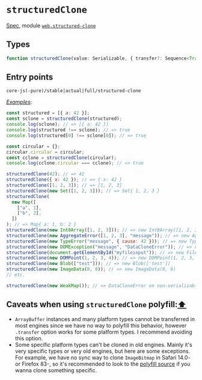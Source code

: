# `structuredClone`

[Spec](https://html.spec.whatwg.org/multipage/structured-data.html#dom-structuredclone), module [`web.structured-clone`](/packages/core-js/modules/web.structured-clone.js)

## Types

```ts
function structuredClone(value: Serializable, { transfer?: Sequence<Transferable> }): any;
```

## Entry points



```
core-js(-pure)/stable|actual|full/structured-clone
```

[_Examples_](https://is.gd/RhK7TW):

```js
const structured = [{ a: 42 }];
const sclone = structuredClone(structured);
console.log(sclone); // => [{ a: 42 }]
console.log(structured !== sclone); // => true
console.log(structured[0] !== sclone[0]); // => true

const circular = {};
circular.circular = circular;
const cclone = structuredClone(circular);
console.log(cclone.circular === cclone); // => true

structuredClone(42); // => 42
structuredClone({ x: 42 }); // => { x: 42 }
structuredClone([1, 2, 3]); // => [1, 2, 3]
structuredClone(new Set([1, 2, 3])); // => Set{ 1, 2, 3 }
structuredClone(
  new Map([
    ["a", 1],
    ["b", 2],
  ])
); // => Map{ a: 1, b: 2 }
structuredClone(new Int8Array([1, 2, 3])); // => new Int8Array([1, 2, 3])
structuredClone(new AggregateError([1, 2, 3], "message")); // => new AggregateError([1, 2, 3], 'message'))
structuredClone(new TypeError("message", { cause: 42 })); // => new TypeError('message', { cause: 42 })
structuredClone(new DOMException("message", "DataCloneError")); // => new DOMException('message', 'DataCloneError')
structuredClone(document.getElementById("myfileinput")); // => new FileList
structuredClone(new DOMPoint(1, 2, 3, 4)); // => new DOMPoint(1, 2, 3, 4)
structuredClone(new Blob(["test"])); // => new Blob(['test'])
structuredClone(new ImageData(8, 8)); // => new ImageData(8, 8)
// etc.

structuredClone(new WeakMap()); // => DataCloneError on non-serializable types
```

## Caveats when using `structuredClone` polyfill:[⬆](#index)

- `ArrayBuffer` instances and many platform types cannot be transferred in most engines since we have no way to polyfill this behavior, however `.transfer` option works for some platform types. I recommend avoiding this option.
- Some specific platform types can't be cloned in old engines. Mainly it's very specific types or very old engines, but here are some exceptions. For example, we have no sync way to clone `ImageBitmap` in Safari 14.0- or Firefox 83-, so it's recommended to look to the [polyfill source](/packages/core-js/modules/web.structured-clone.js) if you wanna clone something specific.
